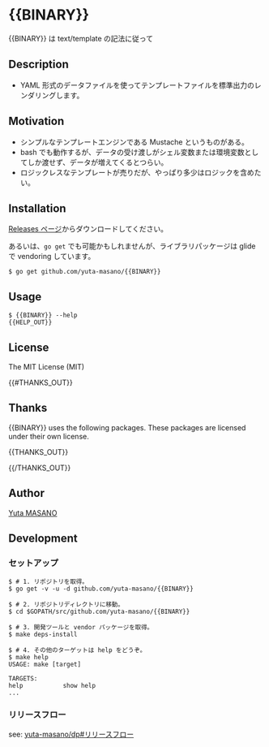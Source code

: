 # {{BINARY}}

{{BINARY}} は text/template の記法に従って

## Description

* YAML 形式のデータファイルを使ってテンプレートファイルを標準出力のレンダリングします。

## Motivation

* シンプルなテンプレートエンジンである Mustache というものがある。
* bash でも動作するが、データの受け渡しがシェル変数または環境変数としてしか渡せず、データが増えてくるとつらい。
* ロジックレスなテンプレートが売りだが、やっぱり多少はロジックを含めたい。

## Installation

[Releases ページ](https://github.com/yuta-masano/{{BINARY}}/releases)からダウンロードしてください。

あるいは、`go get` でも可能かもしれませんが、ライブラリパッケージは glide で vendoring しています。

```
$ go get github.com/yuta-masano/{{BINARY}}
```

## Usage

```
$ {{BINARY}} --help
{{HELP_OUT}}
```

## License

The MIT License (MIT)

{{#THANKS_OUT}}
## Thanks

{{BINARY}} uses the following packages. These packages are licensed under their own license.

{{THANKS_OUT}}

{{/THANKS_OUT}}
## Author

[Yuta MASANO](https://github.com/yuta-masano)

## Development

### セットアップ

```
$ # 1. リポジトリを取得。
$ go get -v -u -d github.com/yuta-masano/{{BINARY}}

$ # 2. リポジトリディレクトリに移動。
$ cd $GOPATH/src/github.com/yuta-masano/{{BINARY}}

$ # 3. 開発ツールと vendor パッケージを取得。
$ make deps-install

$ # 4. その他のターゲットは help をどうぞ。
$ make help
USAGE: make [target]

TARGETS:
help           show help
...
```

### リリースフロー

see: [yuta-masano/dp#リリースフロー](https://github.com/yuta-masano/dp#%E3%83%AA%E3%83%AA%E3%83%BC%E3%82%B9%E3%83%95%E3%83%AD%E3%83%BC)
